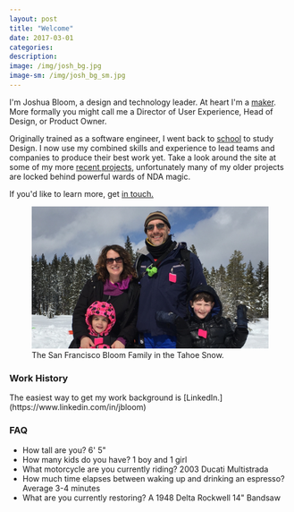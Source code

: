 ```yaml
---
layout: post
title: "Welcome"
date: 2017-03-01
categories:
description: 
image: /img/josh_bg.jpg
image-sm: /img/josh_bg_sm.jpg
---
```

I'm Joshua Bloom, a design and technology leader. At heart I'm a [maker](http://makezine.com/2016/04/01/what-is-a-maker-you-are/). More formally you might call me a Director of User Experience, Head of Design, or Product Owner. 

Originally trained as a software engineer, I went back to [school](https://massart.edu/) to study Design. I now use my combined skills and experience to lead teams and companies to produce their best work yet. Take a look around the site at some of my more [recent projects](/archive), unfortunately many of my older projects are locked behind powerful wards of NDA magic. 

If you'd like to learn more, get [in touch.](mailto:joshbloom@gmail.com)

<figure>
  <a href="/img/family.jpg" title="">
    <img src="/img/family.jpg" alt="Placeholder"/>
  </a>
  <figcaption>The San Francisco Bloom Family in the Tahoe Snow.</figcaption>
</figure>

<h3>Work History</h3>
The easiest way to get my work background is [LinkedIn.](https://www.linkedin.com/in/jbloom)

<h3>FAQ</h3>
<ul>
  <li>How tall are you? 6' 5"</li>
  <li>How many kids do you have? 1 boy and 1 girl</li>
  <li>What motorcycle are you currently riding? 2003 Ducati Multistrada</li>
  <li>How much time elapses between waking up and drinking an espresso? Average 3-4 minutes</li>
  <li>What are you currently restoring? A 1948 Delta Rockwell 14" Bandsaw</li>
</ul>